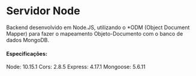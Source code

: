 # Servidor Node 

Backend desenvolvido em Node.JS, utilizando o *ODM (Object Document Mapper) para fazer o mapeamento Objeto-Documento com o banco de dados MongoDB.

#### Especificações:

Node: 10.15.1
Cors: 2.8.5
Express: 4.17.1
Mongoose: 5.6.11
